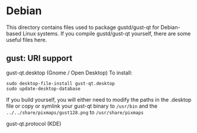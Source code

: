 
Debian
====================
This directory contains files used to package gustd/gust-qt
for Debian-based Linux systems. If you compile gustd/gust-qt yourself, there are some useful files here.

## gust: URI support ##


gust-qt.desktop  (Gnome / Open Desktop)
To install:

	sudo desktop-file-install gust-qt.desktop
	sudo update-desktop-database

If you build yourself, you will either need to modify the paths in
the .desktop file or copy or symlink your gust-qt binary to `/usr/bin`
and the `../../share/pixmaps/gust128.png` to `/usr/share/pixmaps`

gust-qt.protocol (KDE)

